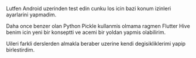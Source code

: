 Lutfen Android uzerinden test edin cunku Ios icin bazi konum izinleri ayarlarini yapmadim.


Daha once benzer olan Python Pickle kullanmis olmama ragmen Flutter Hive benim icin yeni bir konseptti ve acemi bir yoldan yapmis olabilirim.


Uileri farkli derslerden almakla beraber uzerine kendi degisikliklerimi yapip birlestirdim.




